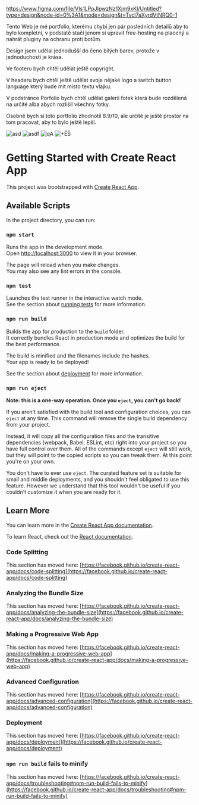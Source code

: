 https://www.figma.com/file/VIs1LPpJIpwzNz1Xjm9xKI/Untitled?type=design&node-id=0%3A1&mode=design&t=Tvcl7aXyrdVtNRQ0-1

Tento Web je mé portfolio, kterému chybí jen pár posledních detailů aby to bylo kompletní, v podstatě stačí jenom si upravit free-hosting na placený a nahrát pluginy na ochranu proti botům.  

Design jsem udělal jednodušší do čeno bílých barev, protože v jednoduchosti je krása.

Ve footeru bych chtěl udělat ještě copyright.

V headeru bych chtěl ještě udělat svoje nějaké logo a switch button language který bude mít místo textu vlajku. 

V podstránce Porfolio bych chtěl udělat galerii fotek která bude rozdělená na určité alba abych rozlišil všechny fotky.

Osobně bych si toto portfolio zhodnotil 8.9/10, ale určitě je ještě prostor na tom pracovat, aby to bylo ještě lepší.

![asd](https://github.com/S1moonC/portfolio/assets/150243820/6611302d-a303-44e7-ad71-3c1cf82fad94)
![asdf](https://github.com/S1moonC/portfolio/assets/150243820/bc0384bf-1ad0-412c-998f-494647e659b1)
![qA](https://github.com/S1moonC/portfolio/assets/150243820/a62ddf60-d5ed-4b48-9a06-c7ce3a4a661d)
![+ĚŠ](https://github.com/S1moonC/portfolio/assets/150243820/f195c019-f47d-4a1e-bbc7-a7393cd54d2c)

# Getting Started with Create React App

This project was bootstrapped with [Create React App](https://github.com/facebook/create-react-app).

## Available Scripts

In the project directory, you can run:

### `npm start`

Runs the app in the development mode.\
Open [http://localhost:3000](http://localhost:3000) to view it in your browser.

The page will reload when you make changes.\
You may also see any lint errors in the console.

### `npm test`

Launches the test runner in the interactive watch mode.\
See the section about [running tests](https://facebook.github.io/create-react-app/docs/running-tests) for more information.

### `npm run build`

Builds the app for production to the `build` folder.\
It correctly bundles React in production mode and optimizes the build for the best performance.

The build is minified and the filenames include the hashes.\
Your app is ready to be deployed!

See the section about [deployment](https://facebook.github.io/create-react-app/docs/deployment) for more information.

### `npm run eject`

**Note: this is a one-way operation. Once you `eject`, you can't go back!**

If you aren't satisfied with the build tool and configuration choices, you can `eject` at any time. This command will remove the single build dependency from your project.

Instead, it will copy all the configuration files and the transitive dependencies (webpack, Babel, ESLint, etc) right into your project so you have full control over them. All of the commands except `eject` will still work, but they will point to the copied scripts so you can tweak them. At this point you're on your own.

You don't have to ever use `eject`. The curated feature set is suitable for small and middle deployments, and you shouldn't feel obligated to use this feature. However we understand that this tool wouldn't be useful if you couldn't customize it when you are ready for it.

## Learn More

You can learn more in the [Create React App documentation](https://facebook.github.io/create-react-app/docs/getting-started).

To learn React, check out the [React documentation](https://reactjs.org/).

### Code Splitting

This section has moved here: [https://facebook.github.io/create-react-app/docs/code-splitting](https://facebook.github.io/create-react-app/docs/code-splitting)

### Analyzing the Bundle Size

This section has moved here: [https://facebook.github.io/create-react-app/docs/analyzing-the-bundle-size](https://facebook.github.io/create-react-app/docs/analyzing-the-bundle-size)

### Making a Progressive Web App

This section has moved here: [https://facebook.github.io/create-react-app/docs/making-a-progressive-web-app](https://facebook.github.io/create-react-app/docs/making-a-progressive-web-app)

### Advanced Configuration

This section has moved here: [https://facebook.github.io/create-react-app/docs/advanced-configuration](https://facebook.github.io/create-react-app/docs/advanced-configuration)

### Deployment

This section has moved here: [https://facebook.github.io/create-react-app/docs/deployment](https://facebook.github.io/create-react-app/docs/deployment)

### `npm run build` fails to minify

This section has moved here: [https://facebook.github.io/create-react-app/docs/troubleshooting#npm-run-build-fails-to-minify](https://facebook.github.io/create-react-app/docs/troubleshooting#npm-run-build-fails-to-minify)
